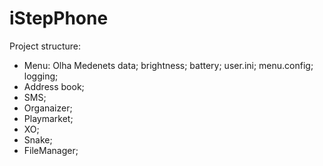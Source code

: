 # iStepPhone

Project structure:
- Menu:       Olha Medenets
        data;
	brightness;
	battery;
	user.ini;
	menu.config;
	logging;
- Address book;
- SMS;
- Organaizer;
- Playmarket;
- XO;
- Snake;
- FileManager;
